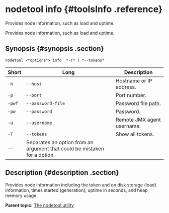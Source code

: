 # nodetool info {#toolsInfo .reference}

Provides node information, such as load and uptime.

Provides node information, such as load and uptime.

## Synopsis {#synopsis .section}

```language-bash
nodetool <*options*> info  *-T* | *--tokens* 
```

|Short|Long|Description|
|-----|----|-----------|
|`-h`|`--host`|Hostname or IP address.|
|`-p`|`--port`|Port number.|
|`-pwf`|`--password-file`|Password file path.|
|`-pw`|`--password`|Password.|
|`-u`|`--username`|Remote JMX agent username.|
|`-T`|`--tokens`|Show all tokens.|
|`--`|Separates an option from an argument that could be mistaken for a option.|

## Description {#description .section}

Provides node information including the token and on disk storage \(load\) information, times started \(generation\), uptime in seconds, and heap memory usage.

**Parent topic:** [The nodetool utility](../../cassandra/tools/toolsNodetool.md)

